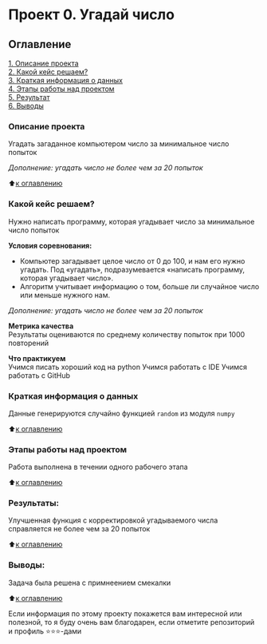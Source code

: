 # Проект 0. Угадай число

## Оглавление  
[1. Описание проекта](.README.md#Описание-проекта)  
[2. Какой кейс решаем?](.README.md#Какой-кейс-решаем)  
[3. Краткая информация о данных](.README.md#Краткая-информация-о-данных)  
[4. Этапы работы над проектом](.README.md#Этапы-работы-над-проектом)  
[5. Результат](.README.md#Результат)    
[6. Выводы](.README.md#Выводы) 

### Описание проекта    
Угадать загаданное компьютером число за минимальное число попыток

*Дополнение: угадать число не более чем за 20 попыток*

:arrow_up:[к оглавлению](README.md#Оглавление)


### Какой кейс решаем?    
Нужно написать программу, которая угадывает число за минимальное число попыток

**Условия соревнования:**  
- Компьютер загадывает целое число от 0 до 100, и нам его нужно угадать. Под «угадать», подразумевается «написать программу, которая угадывает число».
- Алгоритм учитывает информацию о том, больше ли случайное число или меньше нужного нам.

*Дополнение: угадать число не более чем за 20 попыток*

**Метрика качества**     
Результаты оцениваются по среднему количеству попыток при 1000 повторений

**Что практикуем**     
Учимся писать хороший код на python
Учимся работать с IDE
Учимся работать с GitHub


### Краткая информация о данных
Данные генерируются случайно функцией `random` из модуля `numpy`
  
:arrow_up:[к оглавлению](.README.md#Оглавление)


### Этапы работы над проектом  
Работа выполнена в течении одного рабочего этапа

:arrow_up:[к оглавлению](.README.md#Оглавление)


### Результаты:  
Улучшенная функция с корректировкой угадываемого числа справляется не более чем за 20 попыток

:arrow_up:[к оглавлению](.README.md#Оглавление)


### Выводы:  
Задача была решена с примнеением смекалки

:arrow_up:[к оглавлению](.README.md#Оглавление)


Если информация по этому проекту покажется вам интересной или полезной, то я буду очень вам благодарен, если отметите репозиторий и профиль ⭐️⭐️⭐️-дами